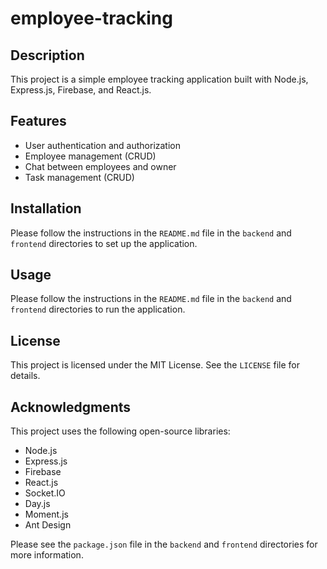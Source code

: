 # employee-tracking

## Description

This project is a simple employee tracking application built with Node.js, Express.js, Firebase, and React.js.

## Features

- User authentication and authorization
- Employee management (CRUD)
- Chat between employees and owner
- Task management (CRUD)

## Installation

Please follow the instructions in the `README.md` file in the `backend` and `frontend` directories to set up the application.

## Usage

Please follow the instructions in the `README.md` file in the `backend` and `frontend` directories to run the application.

## License

This project is licensed under the MIT License. See the `LICENSE` file for details.

## Acknowledgments

This project uses the following open-source libraries:

- Node.js
- Express.js
- Firebase
- React.js
- Socket.IO
- Day.js
- Moment.js
- Ant Design

Please see the `package.json` file in the `backend` and `frontend` directories for more information.
